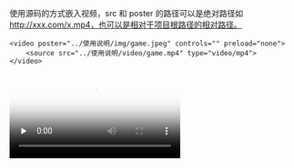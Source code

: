 使用源码的方式嵌入视频，src 和 poster 的路径可以是绝对路径如 http://xxx.com/x.mp4，也可以是相对于项目根路径的相对路径。

```
<video poster="../使用说明/img/game.jpeg" controls="" preload="none">
    <source src="../使用说明/video/game.mp4" type="video/mp4">
</video>
```

<video poster="../使用说明/img/game.jpeg" controls="" preload="none">
    <source src="../使用说明/video/game.mp4" type="video/mp4">
</video>

